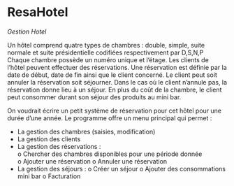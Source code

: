 # ResaHotel
<em>Gestion Hotel</em>
 
Un hôtel comprend quatre types de chambres : double, simple, suite normale et suite présidentielle codifiées respectivement par D,S,N,P Chaque chambre possède un numéro unique et l’étage. Les clients de l’hôtel peuvent effectuer des réservations. Une réservation est définie par la date de début, date de fin ainsi que le client concerné.  Le client peut soit annuler la réservation soit séjourner. Dans le cas où le client n’annule pas, la réservation donne lieu à un séjour. En plus du coût de la chambre, le client peut consommer durant son séjour des produits au mini bar. 
 
On voudrait écrire un petit système de réservation pour cet hôtel pour une durée d’une année. Le programme offre un menu principal qui permet : 

- La gestion des chambres (saisies, modification) 
- La gestion des clients   
- La gestion des réservations :  
    o  Chercher des chambres disponibles pour une période donnée  
    o  Ajouter une réservation  o  Annuler une réservation 
- La gestion des séjours :
    o Créer un séjour 
    o Ajouter des consommations mini bar 
    o Facturation 
 
 
